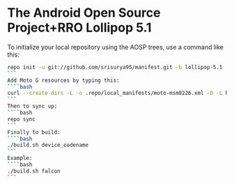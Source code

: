 The Android Open Source Project+RRO Lollipop 5.1
===========

To initialize your local repository using the AOSP trees, use a command like this:
````bash
repo init -u git://github.com/srisurya95/manifest.git -b lollipop-5.1
```
Add Moto G resources by typing this:
````bash
curl --create-dirs -L -o .repo/local_manifests/moto-msm8226.xml -O -L https://raw.githubusercontent.com/srisurya95/manifest/aosp-5.1/moto-msm8226.xml
```
Then to sync up:
````bash
repo sync
```
Finally to build:
````bash
./build.sh device_codename
```
Example:
````bash
./build.sh falcon
```
